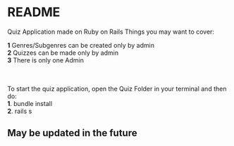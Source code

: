 # README

Quiz Application made on Ruby on Rails
Things you may want to cover:

**1** Genres/Subgenres can be created only by admin<br/>
**2** Quizzes can be made only by admin<br/>
**3** There is only one Admin<br/>

<br/><br/>
To start the quiz application, open the Quiz Folder in your terminal and then do:<br/>
**1**. bundle install
<br/>
**2**. rails s
<br/>
## May be updated in the future

